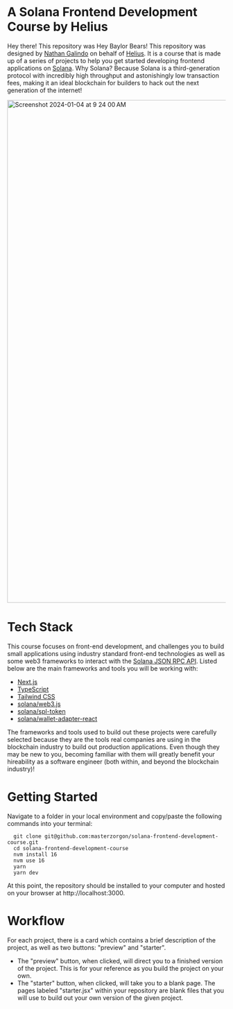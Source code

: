 # A Solana Frontend Development Course by Helius
Hey there! This repository was 
Hey Baylor Bears! This repository was designed by [Nathan Galindo](https://twitter.com/_zebedee_) on behalf of [Helius](https://www.helius.dev/). It is a course that is made up of a series of projects to help you get started developing frontend applications on [Solana](https://solana.com/). Why Solana? Because Solana is a third-generation protocol with incredibly high throughput and astonishingly low transaction fees, making it an ideal blockchain for builders to hack out the next generation of the internet!

<img width="1160" alt="Screenshot 2024-01-04 at 9 24 00 AM" src="https://github.com/masterzorgon/solana-frontend-development-course/assets/155211932/c7f3aef9-fd8a-4e9f-8fa5-54231ce55eea">

# Tech Stack
This course focuses on front-end development, and challenges you to build small applications using industry standard front-end technologies as well as some web3 frameworks to interact with the [Solana JSON RPC API](https://docs.solana.com/developing/clients/jsonrpc-api?gclid=Cj0KCQjwxIOXBhCrARIsAL1QFCZyftNFV4i4Sygxkr6LdPazw2sLMPyhQbVqFID-yy8QSqf81dxJHUoaAk2ZEALw_wcB). Listed below are the main frameworks and tools you will be working with:

- [Next.js](https://nextjs.org/docs)
- [TypeScript](https://www.typescriptlang.org/docs/)
- [Tailwind CSS](https://tailwindcss.com/docs/installation)
- [solana/web3.js](https://solana-labs.github.io/solana-web3.js/)
- [solana/spl-token](https://solana-labs.github.io/solana-program-library/token/js/index.html)
- [solana/wallet-adapter-react](https://solana-labs.github.io/wallet-adapter/)

The frameworks and tools used to build out these projects were carefully selected because they are the tools real companies are using in the blockchain industry to build out production applications. Even though they may be new to you, becoming familiar with them will greatly benefit your hireability as a software engineer (both within, and beyond the blockchain industry)!

# Getting Started
Navigate to a folder in your local environment and copy/paste the following commands into your terminal:
```
  git clone git@github.com:masterzorgon/solana-frontend-development-course.git
  cd solana-frontend-development-course
  nvm install 16
  nvm use 16
  yarn
  yarn dev
```
At this point, the repository should be installed to your computer and hosted on your browser at http://localhost:3000.

# Workflow
For each project, there is a card which contains a brief description of the project, as well as two buttons: "preview" and "starter". 
* The "preview" button, when clicked, will direct you to a finished version of the project. This is for your reference as you build the project on your own. 
* The "starter" button, when clicked, will take you to a blank page. The pages labeled "starter.jsx" within your repository are blank files that you will use to build out your own version of the given project.
